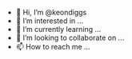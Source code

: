 - 👋 Hi, I’m @keondiggs
- 👀 I’m interested in ...
- 🌱 I’m currently learning ...
- 💞️ I’m looking to collaborate on ...
- 📫 How to reach me ...

<!---
keondiggs/keondiggs is a ✨ special ✨ repository because its `README.md` (this file) appears on your GitHub profile.
You can click the Preview link to take a look at your changes.
--->
